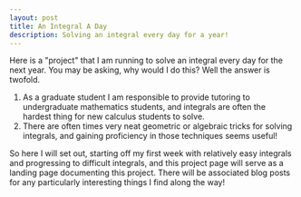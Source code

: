 ```yaml
---
layout: post
title: An Integral A Day
description: Solving an integral every day for a year!
---
```


Here is a "project" that I am running to solve an integral every day for the next year. You may be asking, why would I do this? Well the answer is twofold.

1. As a graduate student I am responsible to provide tutoring to undergraduate mathematics students, and integrals are often the hardest thing for new calculus students to solve.
2. There are often times very neat geometric or algebraic tricks for solving integrals, and gaining proficiency in those techniques seems useful!

So here I will set out, starting off my first week with relatively easy integrals and progressing to difficult integrals, and this project page will serve as a landing page documenting this project. There will be associated blog posts for any particularly interesting things I find along the way!